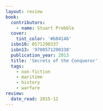 ```yaml
---
layout: review
book:
  contributors:
    - name: Stuart Prebble
  cover:
    tint_color: '#b84146'
  isbn10: 0571290337
  isbn13: '9780571290338'
  publication_year: 2013
  title: 'Secrets of the Conqueror'
  tags:
    - non-fiction
    - maritime
    - history
    - warfare
review:
  date_read: 2015-12
---
```

